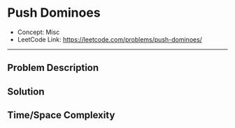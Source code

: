 # Push Dominoes

- Concept: Misc
- LeetCode Link: https://leetcode.com/problems/push-dominoes/

---

## Problem Description

## Solution

## Time/Space Complexity

